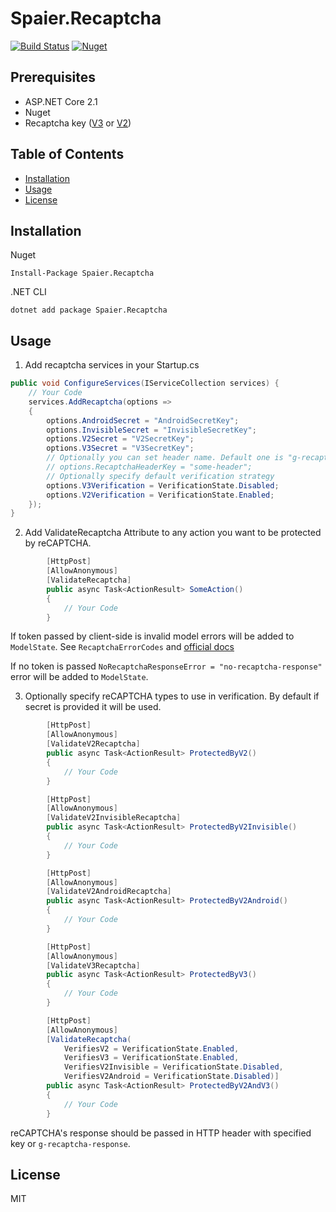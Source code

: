 # Spaier.Recaptcha

[![Build Status](https://travis-ci.org/Spaier/Spaier.Recaptcha.svg?branch=master)](https://travis-ci.org/Spaier/Spaier.Recaptcha)
[![Nuget](https://img.shields.io/nuget/v/Spaier.Recaptcha.svg)](https://www.nuget.org/packages/Spaier.Recaptcha)

## Prerequisites

- ASP.NET Core 2.1
- Nuget
- Recaptcha key ([V3](https://g.co/recaptcha/v3) or [V2](https://www.google.com/recaptcha/admin))

## Table of Contents

* [Installation](#installation)
* [Usage](#usage)
* [License](#license)

## Installation

Nuget

```
Install-Package Spaier.Recaptcha
```

.NET CLI

```
dotnet add package Spaier.Recaptcha
```

## Usage

1. Add recaptcha services in your Startup.cs

```cs
public void ConfigureServices(IServiceCollection services) {
    // Your Code
    services.AddRecaptcha(options =>
    {
        options.AndroidSecret = "AndroidSecretKey";
        options.InvisibleSecret = "InvisibleSecretKey";
        options.V2Secret = "V2SecretKey";
        options.V3Secret = "V3SecretKey";
        // Optionally you can set header name. Default one is "g-recaptcha-response"
        // options.RecaptchaHeaderKey = "some-header";
        // Optionally specify default verification strategy
        options.V3Verification = VerificationState.Disabled;
        options.V2Verification = VerificationState.Enabled;
    });
}
```

2. Add ValidateRecaptcha Attribute to any action you want to be protected by reCAPTCHA.

```cs
        [HttpPost]
        [AllowAnonymous]
        [ValidateRecaptcha]
        public async Task<ActionResult> SomeAction()
        {
            // Your Code
        }
```

If token passed by client-side is invalid model errors will be added to `ModelState`.
See `RecaptchaErrorCodes` and [official docs](https://developers.google.com/recaptcha/docs/verify)

If no token is passed `NoRecaptchaResponseError = "no-recaptcha-response"` error will be added to `ModelState`.

3. Optionally specify reCAPTCHA types to use in verification. By default if secret is provided it will be used.

```cs
        [HttpPost]
        [AllowAnonymous]
        [ValidateV2Recaptcha]
        public async Task<ActionResult> ProtectedByV2()
        {
            // Your Code
        }

        [HttpPost]
        [AllowAnonymous]
        [ValidateV2InvisibleRecaptcha]
        public async Task<ActionResult> ProtectedByV2Invisible()
        {
            // Your Code
        }

        [HttpPost]
        [AllowAnonymous]
        [ValidateV2AndroidRecaptcha]
        public async Task<ActionResult> ProtectedByV2Android()
        {
            // Your Code
        }

        [HttpPost]
        [AllowAnonymous]
        [ValidateV3Recaptcha]
        public async Task<ActionResult> ProtectedByV3()
        {
            // Your Code
        }

        [HttpPost]
        [AllowAnonymous]
        [ValidateRecaptcha(
            VerifiesV2 = VerificationState.Enabled,
            VerifiesV3 = VerificationState.Enabled,
            VerifiesV2Invisible = VerificationState.Disabled,
            VerifiesV2Android = VerificationState.Disabled)]
        public async Task<ActionResult> ProtectedByV2AndV3()
        {
            // Your Code
        }
```

reCAPTCHA's response should be passed in HTTP header with specified key or `g-recaptcha-response`.

## License

MIT
